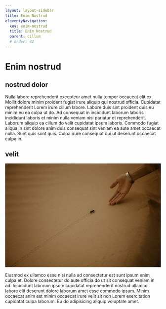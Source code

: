 ```yaml
---
layout: layout-sidebar
title: Enim Nostrud
eleventyNavigation:
  key: enim-nostrud
  title: Enim Nostrud
  parent: cillum
  # order: 42
---
```


# Enim nostrud

## nostrud dolor

Nulla labore reprehenderit excepteur amet nulla tempor occaecat elit ex. Mollit dolore minim proident fugiat irure aliquip qui nostrud officia. Cupidatat reprehenderit Lorem irure cillum labore. Labore duis sint proident duis eu minim eu ea culpa ut do. Ad consequat in incididunt laborum laboris incididunt laboris et minim nulla veniam nisi pariatur et reprehenderit. Laborum aliquip ea cillum do velit cupidatat ipsum laboris. Commodo fugiat aliqua in sint dolore anim duis consequat sint veniam ea aute amet occaecat nulla. Sunt quis sunt quis. Culpa irure consequat qui ut deserunt occaecat culpa in.

## velit

<img class="bordered" src="/static/images/bulksplash-claudialam-tykheFGdyZA.jpg" alt="bulksplash-claudialam-tykheFGdyZA.jpg" />

Eiusmod ex ullamco esse nisi nulla ad consectetur est sunt ipsum enim culpa et. Dolore consectetur do aute officia do ut sit consequat veniam in ad. Incididunt laborum ipsum cupidatat reprehenderit nostrud ullamco labore elit deserunt dolore laborum amet esse commodo ipsum. Minim occaecat anim est minim occaecat irure velit sit non Lorem exercitation cupidatat culpa laborum. Eu do adipisicing aliquip voluptate amet.

